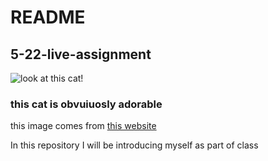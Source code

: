 # README
## 5-22-live-assignment
![look at this cat!](https://img.webmd.com/dtmcms/live/webmd/consumer_assets/site_images/article_thumbnails/other/cat_relaxing_on_patio_other/1800x1200_cat_relaxing_on_patio_other.jpg?resize=750px:*)
### this cat is obvuiuosly adorable
this image comes from [this website](https://pets.webmd.com/cats/cat-vaccines#1)

In this repository I will be introducing myself as part of class 
